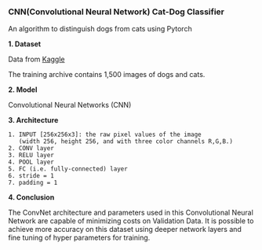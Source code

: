 ### CNN(Convolutional Neural Network) Cat-Dog Classifier

An algorithm to distinguish dogs from cats using Pytorch



**1. Dataset**

Data from [Kaggle](https://www.kaggle.com/c/dogs-vs-cats)

The training archive contains 1,500 images of dogs and cats. 



**2. Model**

Convolutional Neural Networks (CNN)



**3. Architecture**

    1. INPUT [256x256x3]: the raw pixel values of the image
       (width 256, height 256, and with three color channels R,G,B.)
    2. CONV layer 
    3. RELU layer 
    4. POOL layer 
    5. FC (i.e. fully-connected) layer 
    6. stride = 1
    7. padding = 1 
    
    

**4. Conclusion** 

   The ConvNet architecture and parameters used in this Convolutional Neural Network are capable of minimizing costs on Validation Data. It is possible to achieve more accuracy on this dataset using deeper network layers and fine tuning of hyper parameters for training. 
